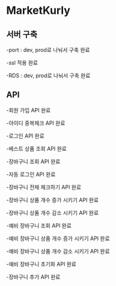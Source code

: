 # MarketKurly

## 서버 구축

-port : dev, prod로 나눠서 구축 완료

-ssl 적용 완료

-RDS : dev, prod로 나눠서 구축 완료

## API

-회원 가입 API 완료

-아이디 중복체크 API 완료

-로그인 API 완료

-베스트 상품 조회 API 완료

-장바구니 조회 API 완료

-자동 로그인 API 완료

-장바구니 전체 체크하기 API 완료

-장바구니 상품 개수 증가 시키기 API 완료

-장바구니 상품 개수 감소 시키기 API 완료

-예비 장바구니 조회 API 완료

-예비 장바구니 상품 개수 증가 시키기 API 완료

-예비 장바구니 상품 개수 감소 시키기 API 완료

-예비 장바구니 초기화 API 완료

-장바구니 추가 API 완료
